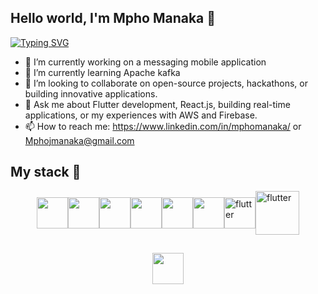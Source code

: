 ## Hello world, I'm Mpho Manaka 🐧
[![Typing SVG](https://readme-typing-svg.demolab.com/?lines=Software+Developer;Continuous+Learner)](https://git.io/typing-svg)

- 🔭 I’m currently working on a messaging mobile application
- 🌱 I’m currently learning Apache kafka
- 👯 I’m looking to collaborate on open-source projects, hackathons, or building innovative applications.
- 💬 Ask me about Flutter development, React.js, building real-time applications, or my experiences with AWS and Firebase.
- 📫 How to reach me: https://www.linkedin.com/in/mphomanaka/ or Mphojmanaka@gmail.com
  
## My stack 🧰

<div style="display: flex; flex-direction: row; justify-content: center; align-items: center;">
  <image src="https://github.com/user-attachments/assets/095de2bf-46c4-47c4-a51a-ab8c4fb43c11" width="50" height="50">
  <image src="https://github.com/user-attachments/assets/2205dd32-2f2a-4154-9d6a-bb0d9a3905ab" width="50" height="50" marginLeft: 100>
  <image src="https://github.com/user-attachments/assets/5eb18fdc-5ab4-46f8-95b4-5da9cfad9cc6" width="50" height="50"  marginLeft: 25>
  <image src="https://github.com/user-attachments/assets/54fbb9b4-7e17-40f2-b831-53c963fd7cac" width="50" height="50"  marginLeft: 25>
  <image src="https://github.com/user-attachments/assets/dfe7bf93-0d32-4dc6-b875-472b4a064471" width="50" height="50"  marginLeft: 25>
  <image src="https://github.com/user-attachments/assets/1f390284-ca55-4df0-8cac-d5520a75310e" width="50" height="50"  marginLeft: 25>
  <image src="https://github.com/user-attachments/assets/89d77f81-5df9-4f2f-8cc4-20f46301eba8" alt="flutter" width="50" height="50"  marginLeft: 25>
  <image src="https://github.com/user-attachments/assets/eadc8c2a-891a-4e4e-9283-e61952a34e37" alt="flutter" width="70" height="70"  marginLeft: 25>

</div>

##
<div style="display: flex; flex-direction: row; justify-content: center; align-items: center;">
  <image src="https://github.com/user-attachments/assets/835f764c-9b49-4dc1-9301-c27628e1a2e6" width="50" height="50">
  

</div>
